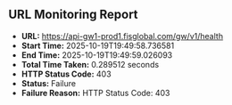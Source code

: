 ## URL Monitoring Report

- **URL:** https://api-gw1-prod1.fisglobal.com/gw/v1/health
- **Start Time:** 2025-10-19T19:49:58.736581
- **End Time:** 2025-10-19T19:49:59.026093
- **Total Time Taken:** 0.289512 seconds
- **HTTP Status Code:** 403
- **Status:** Failure
- **Failure Reason:** HTTP Status Code: 403
